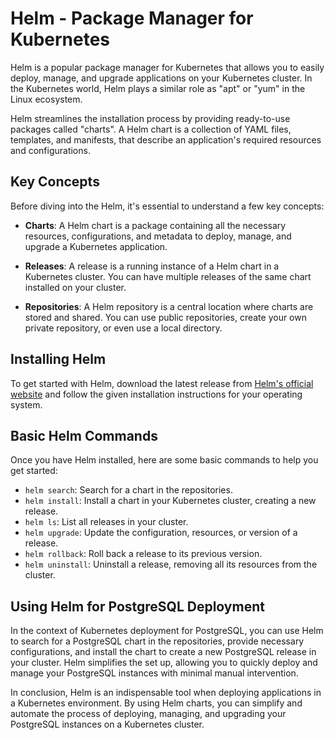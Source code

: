 # Helm - Package Manager for Kubernetes

Helm is a popular package manager for Kubernetes that allows you to easily deploy, manage, and upgrade applications on your Kubernetes cluster. In the Kubernetes world, Helm plays a similar role as "apt" or "yum" in the Linux ecosystem.

Helm streamlines the installation process by providing ready-to-use packages called "charts". A Helm chart is a collection of YAML files, templates, and manifests, that describe an application's required resources and configurations.

## Key Concepts

Before diving into the Helm, it's essential to understand a few key concepts:

- **Charts**: A Helm chart is a package containing all the necessary resources, configurations, and metadata to deploy, manage, and upgrade a Kubernetes application.

- **Releases**: A release is a running instance of a Helm chart in a Kubernetes cluster. You can have multiple releases of the same chart installed on your cluster.

- **Repositories**: A Helm repository is a central location where charts are stored and shared. You can use public repositories, create your own private repository, or even use a local directory.

## Installing Helm

To get started with Helm, download the latest release from [Helm's official website](https://helm.sh/) and follow the given installation instructions for your operating system.

## Basic Helm Commands

Once you have Helm installed, here are some basic commands to help you get started:

- `helm search`: Search for a chart in the repositories.
- `helm install`: Install a chart in your Kubernetes cluster, creating a new release.
- `helm ls`: List all releases in your cluster.
- `helm upgrade`: Update the configuration, resources, or version of a release.
- `helm rollback`: Roll back a release to its previous version.
- `helm uninstall`: Uninstall a release, removing all its resources from the cluster.

## Using Helm for PostgreSQL Deployment

In the context of Kubernetes deployment for PostgreSQL, you can use Helm to search for a PostgreSQL chart in the repositories, provide necessary configurations, and install the chart to create a new PostgreSQL release in your cluster. Helm simplifies the set up, allowing you to quickly deploy and manage your PostgreSQL instances with minimal manual intervention.

In conclusion, Helm is an indispensable tool when deploying applications in a Kubernetes environment. By using Helm charts, you can simplify and automate the process of deploying, managing, and upgrading your PostgreSQL instances on a Kubernetes cluster.
